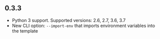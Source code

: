## 0.3.3
* Python 3 support. 
  Supported versions: 2.6, 2.7, 3.6, 3.7
* New CLI option: `--import-env` that imports environment variables into the template

